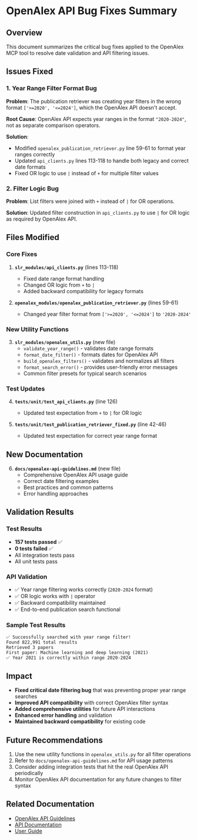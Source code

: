 # OpenAlex API Bug Fixes Summary

## Overview
This document summarizes the critical bug fixes applied to the OpenAlex MCP tool to resolve date validation and API filtering issues.

## Issues Fixed

### 1. Year Range Filter Format Bug
**Problem**: The publication retriever was creating year filters in the wrong format `['>=2020', '<=2024']`, which the OpenAlex API doesn't accept.

**Root Cause**: OpenAlex API expects year ranges in the format `"2020-2024"`, not as separate comparison operators.

**Solution**: 
- Modified `openalex_publication_retriever.py` line 59-61 to format year ranges correctly
- Updated `api_clients.py` lines 113-118 to handle both legacy and correct date formats
- Fixed OR logic to use `|` instead of `+` for multiple filter values

### 2. Filter Logic Bug  
**Problem**: List filters were joined with `+` instead of `|` for OR operations.

**Solution**: Updated filter construction in `api_clients.py` to use `|` for OR logic as required by OpenAlex API.

## Files Modified

### Core Fixes
1. **`slr_modules/api_clients.py`** (lines 113-118)
   - Fixed date range format handling
   - Changed OR logic from `+` to `|`
   - Added backward compatibility for legacy formats

2. **`openalex_modules/openalex_publication_retriever.py`** (lines 59-61)
   - Changed year filter format from `['>=2020', '<=2024']` to `'2020-2024'`

### New Utility Functions
3. **`slr_modules/openalex_utils.py`** (new file)
   - `validate_year_range()` - validates date range formats
   - `format_date_filter()` - formats dates for OpenAlex API
   - `build_openalex_filters()` - validates and normalizes all filters
   - `format_search_error()` - provides user-friendly error messages
   - Common filter presets for typical search scenarios

### Test Updates
4. **`tests/unit/test_api_clients.py`** (line 126)
   - Updated test expectation from `+` to `|` for OR logic

5. **`tests/unit/test_publication_retriever_fixed.py`** (line 42-46)
   - Updated test expectation for correct year range format

## New Documentation
6. **`docs/openalex-api-guidelines.md`** (new file)
   - Comprehensive OpenAlex API usage guide
   - Correct date filtering examples
   - Best practices and common patterns
   - Error handling approaches

## Validation Results

### Test Results
- **157 tests passed** ✅
- **0 tests failed** ✅
- All integration tests pass
- All unit tests pass

### API Validation
- ✅ Year range filtering works correctly (`2020-2024` format)
- ✅ OR logic works with `|` operator
- ✅ Backward compatibility maintained
- ✅ End-to-end publication search functional

### Sample Test Results
```
✅ Successfully searched with year range filter!
Found 822,991 total results
Retrieved 3 papers
First paper: Machine learning and deep learning (2021)
✅ Year 2021 is correctly within range 2020-2024
```

## Impact
- **Fixed critical date filtering bug** that was preventing proper year range searches
- **Improved API compatibility** with correct OpenAlex filter syntax
- **Added comprehensive utilities** for future API interactions
- **Enhanced error handling** and validation
- **Maintained backward compatibility** for existing code

## Future Recommendations
1. Use the new utility functions in `openalex_utils.py` for all filter operations
2. Refer to `docs/openalex-api-guidelines.md` for API usage patterns
3. Consider adding integration tests that hit the real OpenAlex API periodically
4. Monitor OpenAlex API documentation for any future changes to filter syntax

## Related Documentation
- [OpenAlex API Guidelines](./openalex-api-guidelines.md)
- [API Documentation](./api.md)
- [User Guide](./user-guide.md)
